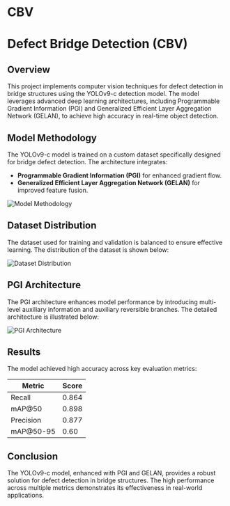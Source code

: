 # CBV
# Defect Bridge Detection (CBV)

## Overview
This project implements computer vision techniques for defect detection in bridge structures using the YOLOv9-c detection model. The model leverages advanced deep learning architectures, including Programmable Gradient Information (PGI) and Generalized Efficient Layer Aggregation Network (GELAN), to achieve high accuracy in real-time object detection.

## Model Methodology
The YOLOv9-c model is trained on a custom dataset specifically designed for bridge defect detection. The architecture integrates:
- **Programmable Gradient Information (PGI)** for enhanced gradient flow.
- **Generalized Efficient Layer Aggregation Network (GELAN)** for improved feature fusion.

![Model Methodology](image.png)  

## Dataset Distribution
The dataset used for training and validation is balanced to ensure effective learning. The distribution of the dataset is shown below:

![Dataset Distribution](image.png)

## PGI Architecture
The PGI architecture enhances model performance by introducing multi-level auxiliary information and auxiliary reversible branches. The detailed architecture is illustrated below:

![PGI Architecture](image.png)

## Results
The model achieved high accuracy across key evaluation metrics:

| Metric  | Score |
|---------|-------|
| Recall  | 0.864 |
| mAP@50  | 0.898 |
| Precision | 0.877 |
| mAP@50-95 | 0.60 |

## Conclusion
The YOLOv9-c model, enhanced with PGI and GELAN, provides a robust solution for defect detection in bridge structures. The high performance across multiple metrics demonstrates its effectiveness in real-world applications.

